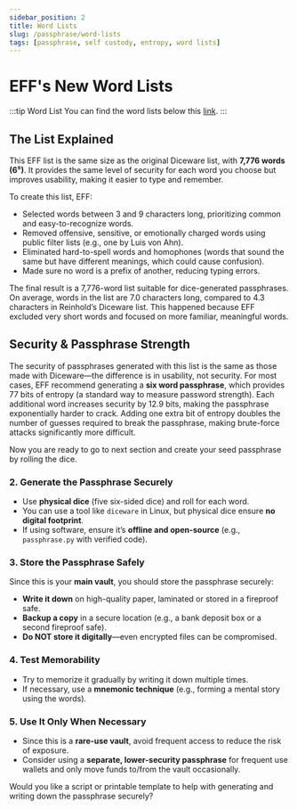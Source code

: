 ```yaml
---
sidebar_position: 2
title: Word Lists
slug: /passphrase/word-lists
tags: [passphrase, self custody, entropy, word lists]
---
```


# EFF's New Word Lists

:::tip Word List
You can find the word lists below this [link](https://www.eff.org/files/2016/07/18/eff_large_wordlist.txt).
:::


## The List Explained

This EFF list is the same size as the original Diceware list, with **7,776 words (6⁵)**. It provides the same level of security for each word you choose but improves usability, making it easier to type and remember.

To create this list, EFF:

- Selected words between 3 and 9 characters long, prioritizing common and easy-to-recognize words.
- Removed offensive, sensitive, or emotionally charged words using public filter lists (e.g., one by Luis von Ahn).
- Eliminated hard-to-spell words and homophones (words that sound the same but have different meanings, which could cause confusion).
- Made sure no word is a prefix of another, reducing typing errors.

The final result is a 7,776-word list suitable for dice-generated passphrases. On average, words in the list are 7.0 characters long, compared to 4.3 characters in Reinhold’s Diceware list. This happened because EFF excluded very short words and focused on more familiar, meaningful words.


## Security & Passphrase Strength

The security of passphrases generated with this list is the same as those made with Diceware—the difference is in usability, not security. For most cases, EFF recommend generating a **six word passphrase**, which provides 77 bits of entropy (a standard way to measure password strength). Each additional word increases security by 12.9 bits, making the passphrase exponentially harder to crack. Adding one extra bit of entropy doubles the number of guesses required to break the passphrase, making brute-force attacks significantly more difficult.

Now you are ready to go to next section and create your seed passphrase by rolling the dice.




### **2. Generate the Passphrase Securely**
- Use **physical dice** (five six-sided dice) and roll for each word.  
- You can use a tool like `diceware` in Linux, but physical dice ensure **no digital footprint**.  
- If using software, ensure it’s **offline and open-source** (e.g., `passphrase.py` with verified code).  

### **3. Store the Passphrase Safely**
Since this is your **main vault**, you should store the passphrase securely:  
- **Write it down** on high-quality paper, laminated or stored in a fireproof safe.  
- **Backup a copy** in a secure location (e.g., a bank deposit box or a second fireproof safe).  
- **Do NOT store it digitally**—even encrypted files can be compromised.  

### **4. Test Memorability**
- Try to memorize it gradually by writing it down multiple times.  
- If necessary, use a **mnemonic technique** (e.g., forming a mental story using the words).  

### **5. Use It Only When Necessary**
- Since this is a **rare-use vault**, avoid frequent access to reduce the risk of exposure.  
- Consider using a **separate, lower-security passphrase** for frequent use wallets and only move funds to/from the vault occasionally.  

Would you like a script or printable template to help with generating and writing down the passphrase securely?